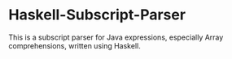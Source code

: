 # Haskell-Subscript-Parser
This is a subscript parser for Java expressions, especially Array comprehensions, written using Haskell.
